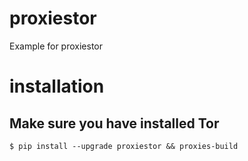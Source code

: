 # proxiestor
Example for proxiestor

# installation
## Make sure you have installed Tor<br>
    $ pip install --upgrade proxiestor && proxies-build
